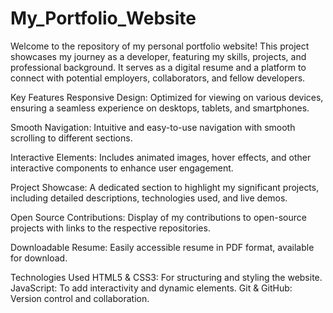 # My_Portfolio_Website
Welcome to the repository of my personal portfolio website! This project showcases my journey as a developer, featuring my skills, projects, and professional background. It serves as a digital resume and a platform to connect with potential employers, collaborators, and fellow developers.

Key Features
Responsive Design: Optimized for viewing on various devices, ensuring a seamless experience on desktops, tablets, and smartphones.

Smooth Navigation: Intuitive and easy-to-use navigation with smooth scrolling to different sections.

Interactive Elements: Includes animated images, hover effects, and other interactive components to enhance user engagement.

Project Showcase: A dedicated section to highlight my significant projects, including detailed descriptions, technologies used, and live demos.

Open Source Contributions: Display of my contributions to open-source projects with links to the respective repositories.

Downloadable Resume: Easily accessible resume in PDF format, available for download.


Technologies Used
HTML5 & CSS3: For structuring and styling the website.
JavaScript: To add interactivity and dynamic elements.
Git & GitHub: Version control and collaboration.
